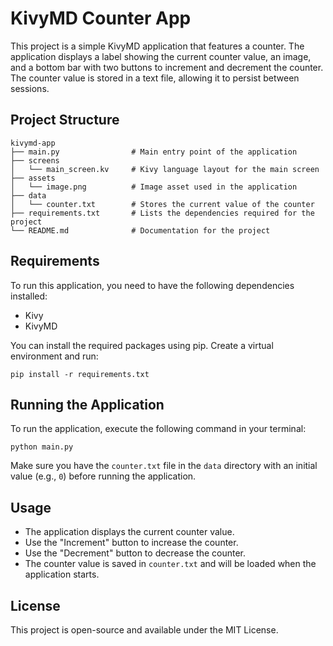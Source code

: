 # KivyMD Counter App

This project is a simple KivyMD application that features a counter. The application displays a label showing the current counter value, an image, and a bottom bar with two buttons to increment and decrement the counter. The counter value is stored in a text file, allowing it to persist between sessions.

## Project Structure

```
kivymd-app
├── main.py                # Main entry point of the application
├── screens
│   └── main_screen.kv     # Kivy language layout for the main screen
├── assets
│   └── image.png          # Image asset used in the application
├── data
│   └── counter.txt        # Stores the current value of the counter
├── requirements.txt       # Lists the dependencies required for the project
└── README.md              # Documentation for the project
```

## Requirements

To run this application, you need to have the following dependencies installed:

- Kivy
- KivyMD

You can install the required packages using pip. Create a virtual environment and run:

```
pip install -r requirements.txt
```

## Running the Application

To run the application, execute the following command in your terminal:

```
python main.py
```

Make sure you have the `counter.txt` file in the `data` directory with an initial value (e.g., `0`) before running the application.

## Usage

- The application displays the current counter value.
- Use the "Increment" button to increase the counter.
- Use the "Decrement" button to decrease the counter.
- The counter value is saved in `counter.txt` and will be loaded when the application starts.

## License

This project is open-source and available under the MIT License.